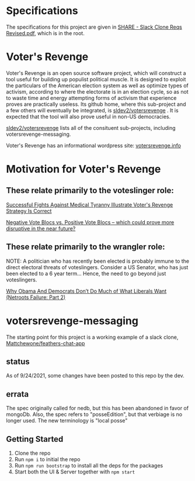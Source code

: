 # Specifications
The specifications for this project are given in [SHARE - Slack Clone Reqs Revised.pdf](https://github.com/sldev2/votersrevenge-messaging/blob/master/SHARE%20-%20Slack%20Clone%20Reqs%20Revised.pdf), which is in the root.

# Voter's Revenge
Voter's Revenge is an open source software project, which will construct a tool useful for building up populist political muscle. It is designed to exploit the particulars of the American election system as well as optimize types of activism, according to where the electorate is in an election cycle, so as not to waste time and energy attempting forms of activism that experience proves are practically useless. Its github home, where this sub-project and a few others will eventually be integrated, is [sldev2/votersrevenge](https://github.com/sldev2/votersrevenge) . It is expected that the tool will also prove useful in non-US democracies. 

[sldev2/votersrevenge](https://github.com/sldev2/votersrevenge) lists all of the consituent sub-projects, including votersrevenge-messaging. 

Voter's Revenge has an informational wordpress site: [votersrevenge.info](https://www.votersrevenge.info/)

# Motivation for Voter's Revenge
These relate primarily to the voteslinger role: 
---
[Successful Fights Against Medical Tyranny Illustrate Voter's Revenge Strategy Is Correct](https://www.reddit.com/r/voters_revenge/comments/ptvnxd/successful_fights_against_medical_tyranny/)

[Negative Vote Blocs vs. Positive Vote Blocs – which could prove more disruptive in the near future?](https://www.votersrevenge.info/?p=14)

These relate primarily to the wrangler role:
---
NOTE: A politician who has recently been elected is probably immune to the direct electoral threats of voteslingers. Consider a US Senator, who has just been elected to a 6 year term... Hence, the need to go beyond just voteslingers.

[Why Obama And Democrats Don’t Do Much of What Liberals Want (Netroots Failure: Part 2)](https://www.ianwelsh.net/why-obama-and-democrats-dont-do-much-of-what-liberals-want-netroots-failure-part-2/?)

# votersrevenge-messaging

The starting point for this project is a working example of a slack clone, [Mattchewone/feathers-chat-app](https://github.com/mattchewone/feathers-chat-app)

## status
As of 9/24/2021, some changes have been posted to this repo by the dev.

## errata
The spec originally called for nedb, but this has been abandoned in favor of mongoDb. Also, the spec refers to "posseEdition", but that verbiage is no longer used. The new terminology is "local posse"

## Getting Started

1. Clone the repo
2. Run `npm i` to initial the repo
3. Run `npm run bootstrap` to install all the deps for the packages
4. Start both the UI & Server together with `npm start`